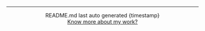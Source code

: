 <hr>
<div align="center">
README.md last auto generated {timestamp}
<br>
<a href="https://roheetnarayanan.in" target="_blank">Know more about my work?</a>
</div>
